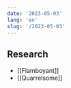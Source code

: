 ```yaml
---
date: '2023-05-03'
lang: 'en'
slug: '/2023-05-03'
---
```


## Research

- [[Flamboyant]]
- [[Quarrelsome]]
